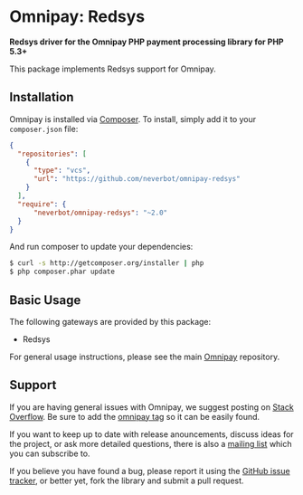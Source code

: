 # Omnipay: Redsys

**Redsys driver for the Omnipay PHP payment processing library for PHP 5.3+** 

This package implements Redsys support for Omnipay.

## Installation

Omnipay is installed via [Composer](http://getcomposer.org/). To install, simply add it
to your `composer.json` file:

```json
{
  "repositories": [
    {
      "type": "vcs",
      "url": "https://github.com/neverbot/omnipay-redsys"
    }
  ],
  "require": {
      "neverbot/omnipay-redsys": "~2.0"
  }
}
```

And run composer to update your dependencies:

```bash
$ curl -s http://getcomposer.org/installer | php
$ php composer.phar update
```

## Basic Usage

The following gateways are provided by this package:

* Redsys

For general usage instructions, please see the main [Omnipay](https://github.com/omnipay/omnipay)
repository.

## Support

If you are having general issues with Omnipay, we suggest posting on
[Stack Overflow](http://stackoverflow.com/). Be sure to add the
[omnipay tag](http://stackoverflow.com/questions/tagged/omnipay) so it can be easily found.

If you want to keep up to date with release anouncements, discuss ideas for the project,
or ask more detailed questions, there is also a [mailing list](https://groups.google.com/forum/#!forum/omnipay) which
you can subscribe to.

If you believe you have found a bug, please report it using the [GitHub issue tracker](https://github.com/neverbot/omnipay-redsys/issues),
or better yet, fork the library and submit a pull request.
